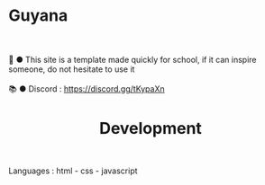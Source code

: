 # Guyana

<br><br>
  💖 ● This site is a template made quickly for school, if it can inspire someone, do not hesitate to use it
<br><br>
📚 ● Discord : https://discord.gg/tKypaXn

<h1 align="center">
Development
</h1>
<br>

Languages : html - css - javascript
